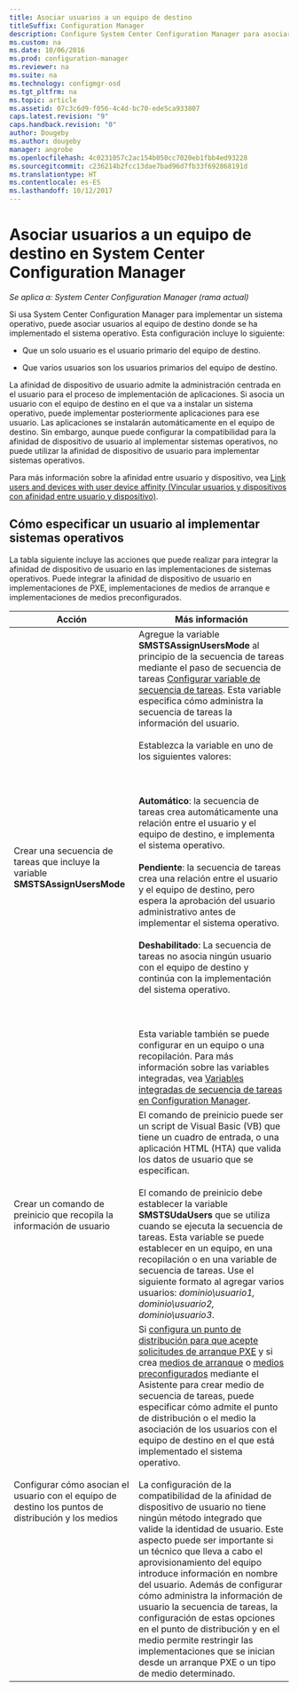 ```yaml
---
title: Asociar usuarios a un equipo de destino
titleSuffix: Configuration Manager
description: Configure System Center Configuration Manager para asociar usuarios a equipos de destino al implementar sistemas operativos.
ms.custom: na
ms.date: 10/06/2016
ms.prod: configuration-manager
ms.reviewer: na
ms.suite: na
ms.technology: configmgr-osd
ms.tgt_pltfrm: na
ms.topic: article
ms.assetid: 07c3c6d9-f056-4c4d-bc70-ede5ca933807
caps.latest.revision: "9"
caps.handback.revision: "0"
author: Dougeby
ms.author: dougeby
manager: angrobe
ms.openlocfilehash: 4c0231057c2ac154b050cc7020eb1fbb4ed93228
ms.sourcegitcommit: c236214b2fcc13dae7bad96d7fb33f692868191d
ms.translationtype: HT
ms.contentlocale: es-ES
ms.lasthandoff: 10/12/2017
---
```

# <a name="associate-users-with-a-destination-computer-in-system-center-configuration-manager"></a>Asociar usuarios a un equipo de destino en System Center Configuration Manager

*Se aplica a: System Center Configuration Manager (rama actual)*

Si usa System Center Configuration Manager para implementar un sistema operativo, puede asociar usuarios al equipo de destino donde se ha implementado el sistema operativo. Esta configuración incluye lo siguiente:  

-   Que un solo usuario es el usuario primario del equipo de destino.  

-   Que varios usuarios son los usuarios primarios del equipo de destino.  

 La afinidad de dispositivo de usuario admite la administración centrada en el usuario para el proceso de implementación de aplicaciones. Si asocia un usuario con el equipo de destino en el que va a instalar un sistema operativo, puede implementar posteriormente aplicaciones para ese usuario. Las aplicaciones se instalarán automáticamente en el equipo de destino. Sin embargo, aunque puede configurar la compatibilidad para la afinidad de dispositivo de usuario al implementar sistemas operativos, no puede utilizar la afinidad de dispositivo de usuario para implementar sistemas operativos.  

 Para más información sobre la afinidad entre usuario y dispositivo, vea [Link users and devices with user device affinity (Vincular usuarios y dispositivos con afinidad entre usuario y dispositivo)](../../apps/deploy-use/link-users-and-devices-with-user-device-affinity.md).  

## <a name="how-to-specify-a-user-when-you-deploy-operating-systems"></a>Cómo especificar un usuario al implementar sistemas operativos  
 La tabla siguiente incluye las acciones que puede realizar para integrar la afinidad de dispositivo de usuario en las implementaciones de sistemas operativos. Puede integrar la afinidad de dispositivo de usuario en implementaciones de PXE, implementaciones de medios de arranque e implementaciones de medios preconfigurados.  

|Acción|Más información|  
|------------|----------------------|  
|Crear una secuencia de tareas que incluye la variable **SMSTSAssignUsersMode**|Agregue la variable **SMSTSAssignUsersMode** al principio de la secuencia de tareas mediante el paso de secuencia de tareas [Configurar variable de secuencia de tareas](../../osd/understand/task-sequence-steps.md#BKMK_SetTaskSequenceVariable). Esta variable especifica cómo administra la secuencia de tareas la información del usuario.<br /><br /> Establezca la variable en uno de los siguientes valores:<br /><br /> <br /><br /> **Automático**: la secuencia de tareas crea automáticamente una relación entre el usuario y el equipo de destino, e implementa el sistema operativo.<br /><br /> **Pendiente**: la secuencia de tareas crea una relación entre el usuario y el equipo de destino, pero espera la aprobación del usuario administrativo antes de implementar el sistema operativo.<br /><br /> **Deshabilitado**: La secuencia de tareas no asocia ningún usuario con el equipo de destino y continúa con la implementación del sistema operativo.<br /><br /> <br /><br /> Esta variable también se puede configurar en un equipo o una recopilación. Para más información sobre las variables integradas, vea [Variables integradas de secuencia de tareas en Configuration Manager](../../osd/understand/task-sequence-built-in-variables.md).|  
|Crear un comando de preinicio que recopila la información de usuario|El comando de preinicio puede ser un script de Visual Basic (VB) que tiene un cuadro de entrada, o una aplicación HTML (HTA) que valida los datos de usuario que se especifican.<br /><br /> El comando de preinicio debe establecer la variable **SMSTSUdaUsers** que se utiliza cuando se ejecuta la secuencia de tareas. Esta variable se puede establecer en un equipo, en una recopilación o en una variable de secuencia de tareas. Use el siguiente formato al agregar varios usuarios: *dominio\usuario1, dominio\usuario2, dominio\usuario3*.|  
|Configurar cómo asocian el usuario con el equipo de destino los puntos de distribución y los medios|Si [configura un punto de distribución para que acepte solicitudes de arranque PXE](https://technet.microsoft.com/library/mt627944\(TechNet.10\).aspx#BKMK_PXEDistributionPoint) y si crea [medios de arranque](http://technet.microsoft.com/library/mt627921\(TechNet.10\).aspx) o [medios preconfigurados](https://technet.microsoft.com/library/mt627922\(TechNet.10\).aspx) mediante el Asistente para crear medio de secuencia de tareas, puede especificar cómo admite el punto de distribución o el medio la asociación de los usuarios con el equipo de destino en el que está implementado el sistema operativo.<br /><br /> La configuración de la compatibilidad de la afinidad de dispositivo de usuario no tiene ningún método integrado que valide la identidad de usuario. Este aspecto puede ser importante si un técnico que lleva a cabo el aprovisionamiento del equipo introduce información en nombre del usuario. Además de configurar cómo administra la información de usuario la secuencia de tareas, la configuración de estas opciones en el punto de distribución y en el medio permite restringir las implementaciones que se inician desde un arranque PXE o un tipo de medio determinado.|  
